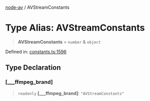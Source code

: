 [node-av](../globals.md) / AVStreamConstants

# Type Alias: AVStreamConstants

> **AVStreamConstants** = `number` & `object`

Defined in: [constants.ts:1596](https://github.com/seydx/av/blob/f8631fc881b394300b1479f511d55cf1c370a87f/src/constants/constants.ts#L1596)

## Type Declaration

### \[\_\_\_ffmpeg\_brand\]

> `readonly` **\[\_\_\_ffmpeg\_brand\]**: `"AVStreamConstants"`
